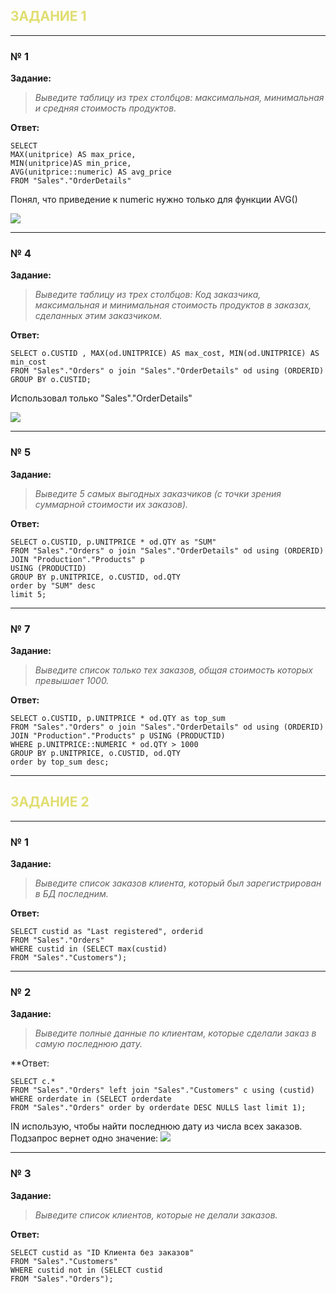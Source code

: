 ## <font color="#E0DE71">ЗАДАНИЕ 1</font>

***
### № 1

**Задание:**

>_Выведите таблицу из трех столбцов: максимальная, минимальная и средняя стоимость продуктов._  

**Ответ:**

 ```mysql
SELECT  
MAX(unitprice) AS max_price,  
MIN(unitprice)AS min_price,  
AVG(unitprice::numeric) AS avg_price  
FROM "Sales"."OrderDetails"
```

Понял, что приведение к numeric нужно только для функции AVG()

![](https://github.com/madicines/db_spbtsu/blob/0dd1c2083e8b0a7d36cd90afcceb677032322ae2/Pasted%20image%2020231212110137.png)

***
### № 4

**Задание:**

>_Выведите таблицу из трех столбцов: Код заказчика, максимальная и минимальная стоимость продуктов в заказах, сделанных этим заказчиком._

**Ответ:** 

 ```mysql
SELECT o.CUSTID , MAX(od.UNITPRICE) AS max_cost, MIN(od.UNITPRICE) AS min_cost
FROM "Sales"."Orders" o join "Sales"."OrderDetails" od using (ORDERID)
GROUP BY o.CUSTID;
```

Использовал только "Sales"."OrderDetails"

![](https://github.com/madicines/db_spbtsu/blob/c823d78bb02cc4d9a22136b25264cc4a06a56a68/Pasted%20image%2020231212111836.png)

***
### № 5

**Задание:**

>_Выведите 5 самых выгодных заказчиков (с точки зрения суммарной стоимости их заказов)._

**Ответ:**

 ```mysql
SELECT o.CUSTID, p.UNITPRICE * od.QTY as "SUM"  
FROM "Sales"."Orders" o join "Sales"."OrderDetails" od using (ORDERID) JOIN "Production"."Products" p  
USING (PRODUCTID)  
GROUP BY p.UNITPRICE, o.CUSTID, od.QTY  
order by "SUM" desc  
limit 5;
```

***
### № 7

**Задание:**

>_Выведите список только тех заказов, общая стоимость которых превышает 1000._

**Ответ:** 

 ```mysql
SELECT o.CUSTID, p.UNITPRICE * od.QTY as top_sum  
FROM "Sales"."Orders" o join "Sales"."OrderDetails" od using (ORDERID) JOIN "Production"."Products" p USING (PRODUCTID)  
WHERE p.UNITPRICE::NUMERIC * od.QTY > 1000  
GROUP BY p.UNITPRICE, o.CUSTID, od.QTY  
order by top_sum desc;
```

***
## <font color="#E0DE71">ЗАДАНИЕ 2</font>

***
### № 1

**Задание:**

>_Выведите список заказов клиента, который был зарегистрирован в БД последним._

**Ответ:** 

 ```mysql
SELECT custid as "Last registered", orderid  
FROM "Sales"."Orders"  
WHERE custid in (SELECT max(custid)  
FROM "Sales"."Customers");
```

***
### № 2

**Задание:**

>_Выведите полные данные по клиентам, которые сделали заказ в самую последнюю дату._ 

**Ответ: 

 ```mysql
SELECT c.*  
FROM "Sales"."Orders" left join "Sales"."Customers" c using (custid)  
WHERE orderdate in (SELECT orderdate  
FROM "Sales"."Orders" order by orderdate DESC NULLS last limit 1);
```

IN использую, чтобы найти последнюю дату из числа всех заказов. Подзапрос вернет одно значение:
![](https://github.com/madicines/db_spbtsu/blob/252028949ac03f1c0b7ea253c7d5a4b5e6d8830f/Pasted%20image%2020231212114401.png)

***
### № 3

**Задание:**

>_Выведите список клиентов, которые не делали заказов._

**Ответ:**

 ```mysql
SELECT custid as "ID Клиента без заказов"  
FROM "Sales"."Customers"  
WHERE custid not in (SELECT custid  
FROM "Sales"."Orders");
```

